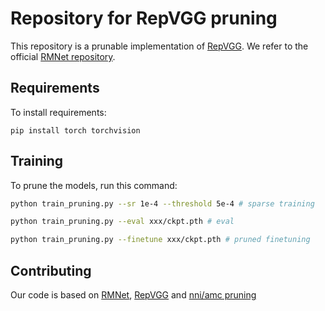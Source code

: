 # Repository for RepVGG pruning

This repository is a prunable implementation of [RepVGG](https://arxiv.org/abs/2101.03697). We refer to the official [RMNet repository](https://github.com/fxmeng/RMNet).

## Requirements

To install requirements:

```setup
pip install torch torchvision
```

## Training

To prune the models, run this command:

``` bash
python train_pruning.py --sr 1e-4 --threshold 5e-4 # sparse training

python train_pruning.py --eval xxx/ckpt.pth # eval

python train_pruning.py --finetune xxx/ckpt.pth # pruned finetuning
```

## Contributing

Our code is based on [RMNet](https://github.com/fxmeng/RMNet), [RepVGG](https://github.com/DingXiaoH/RepVGG) and [nni/amc pruning](https://github.com/microsoft/nni/tree/master/examples/model_compress/pruning/amc)
